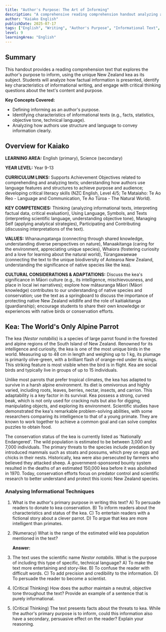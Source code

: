```yaml
---
title: "Author's Purpose: The Art of Informing"
description: "A comprehensive reading comprehension handout analyzing an informational text about the New Zealand kea, designed for critical reading and discussion."
author: "Kaiako English"
publishDate: 2025-07-17
tags: ["English", "Writing", "Author's Purpose", "Informational Text", "Comprehension Handout", "Aotearoa New Zealand Curriculum"]
level: 9
learningArea: "English"
---
```


## Summary

This handout provides a reading comprehension text that explores the author's purpose to inform, using the unique New Zealand kea as its subject. Students will analyze how factual information is presented, identify key characteristics of informational writing, and engage with critical thinking questions about the text's content and purpose.

**Key Concepts Covered:**
*   Defining informing as an author's purpose.
*   Identifying characteristics of informational texts (e.g., facts, statistics, objective tone, technical language).
*   Analyzing how authors use structure and language to convey information clearly.

## Overview for Kaiako

**LEARNING AREA:** English (primary), Science (secondary)

**YEAR LEVEL:** Year 9-13

**CURRICULUM LINKS:** Supports Achievement Objectives related to comprehending and analyzing texts; understanding how authors use language features and structures to achieve purpose and audience; developing critical literacy skills (NZC English, Level 4/5; Te Mataiaho: Te Ao Reo - Language and Communication, Te Ao Tūroa - The Natural World).

**KEY COMPETENCIES:** Thinking (analyzing informational texts, interpreting factual data, critical evaluation), Using Language, Symbols, and Texts (interpreting scientific language, understanding objective tone), Managing Self (applying analytical strategies), Participating and Contributing (discussing interpretations of the text).

**VALUES:** Whanaungatanga (connecting through shared knowledge, understanding diverse perspectives on nature), Manaakitanga (caring for the environment, appreciating unique species), Whaiora (fostering curiosity and a love for learning about the natural world), Tūrangawaewae (connecting the text to the unique biodiversity of Aotearoa New Zealand, understanding the significance of native species like the kea).

**CULTURAL CONSIDERATIONS & ADAPTATIONS:** Discuss the kea's significance in Māori culture (e.g., its intelligence, mischievousness, and place in local iwi narratives); explore how mātauranga Māori (Māori knowledge) contributes to our understanding of native species and conservation; use the text as a springboard to discuss the importance of protecting native New Zealand wildlife and the role of kaitiakitanga (guardianship); encourage students to share their own knowledge or experiences with native birds or conservation efforts.

## Kea: The World's Only Alpine Parrot

The kea (*Nestor notabilis*) is a species of large parrot found in the forested and alpine regions of the South Island of New Zealand. Renowned for its intelligence and curiosity, the kea is one of the most unique birds in the world. Measuring up to 48 cm in length and weighing up to 1 kg, its plumage is primarily olive-green, with a brilliant flash of orange-red under its wings. This striking feature is most visible when the bird is in flight. Kea are social birds and typically live in groups of up to 15 individuals.

Unlike most parrots that prefer tropical climates, the kea has adapted to survive in a harsh alpine environment. Its diet is omnivorous and highly varied, including roots, leaves, berries, nectar, insects, and carrion. This adaptability is a key factor in its survival. Kea possess a strong, curved beak, which is not only used for cracking nuts but also for digging, manipulating objects, and exploring its environment. Scientific studies have demonstrated the kea's remarkable problem-solving abilities, with some researchers comparing its intelligence to that of a young primate. They are known to work together to achieve a common goal and can solve complex puzzles to obtain food.

The conservation status of the kea is currently listed as 'Nationally Endangered'. The wild population is estimated to be between 3,000 and 7,000 individuals. The primary threats to the species include predation by introduced mammals such as stoats and possums, which prey on eggs and chicks in their nests. Historically, kea were also persecuted by farmers who believed they attacked sheep. A government-sponsored bounty system resulted in the deaths of an estimated 150,000 kea before it was abolished in 1970. Today, conservation efforts focus on predator control and scientific research to better understand and protect this iconic New Zealand species.

### Analysing Informational Techniques

1.  What is the author's primary purpose in writing this text?
    A) To persuade readers to donate to kea conservation.
    B) To inform readers about the characteristics and status of the kea.
    C) To entertain readers with a fictional story about a clever parrot.
    D) To argue that kea are more intelligent than primates.

2.  (Numeracy) What is the range of the estimated wild kea population mentioned in the text?

    **Answer:**

3.  The text uses the scientific name *Nestor notabilis*. What is the purpose of including this type of specific, technical language?
    A) To make the text more entertaining and story-like.
    B) To confuse the reader with difficult words.
    C) To add precision and credibility to the information.
    D) To persuade the reader to become a scientist.

4.  (Critical Thinking) How does the author maintain a neutral, objective tone throughout the text? Provide an example of a sentence that is purely informational.

5.  (Critical Thinking) The text presents facts about the threats to kea. While the author's primary purpose is to inform, could this information also have a secondary, persuasive effect on the reader? Explain your reasoning.